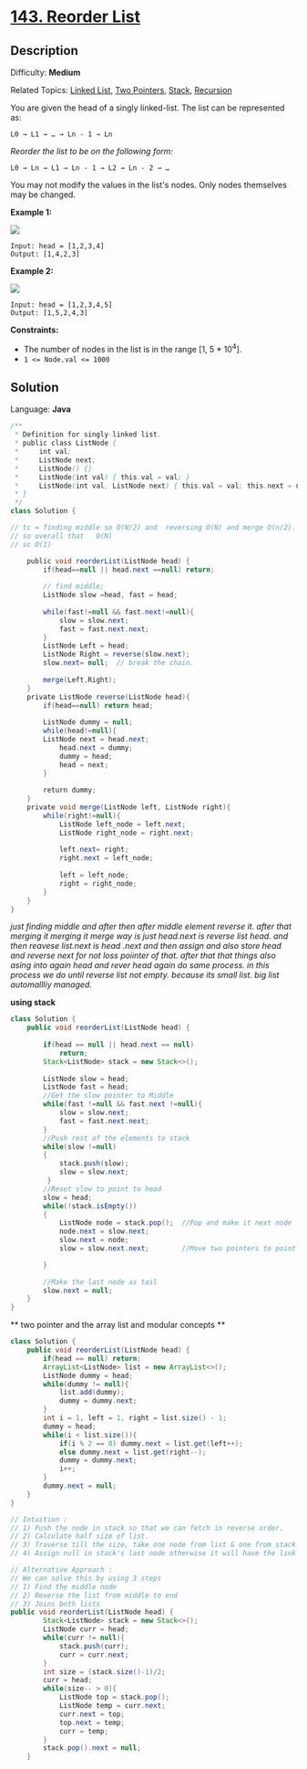 # [143\. Reorder List](https://leetcode.com/problems/reorder-list/)

## Description

Difficulty: **Medium**  

Related Topics: [Linked List](https://leetcode.com/tag/linked-list/), [Two Pointers](https://leetcode.com/tag/two-pointers/), [Stack](https://leetcode.com/tag/stack/), [Recursion](https://leetcode.com/tag/recursion/)


You are given the head of a singly linked-list. The list can be represented as:

```
L0 → L1 → … → Ln - 1 → Ln
```

_Reorder the list to be on the following form:_

```
L0 → Ln → L1 → Ln - 1 → L2 → Ln - 2 → …
```

You may not modify the values in the list's nodes. Only nodes themselves may be changed.

**Example 1:**

![](https://assets.leetcode.com/uploads/2021/03/04/reorder1linked-list.jpg)

```
Input: head = [1,2,3,4]
Output: [1,4,2,3]
```

**Example 2:**

![](https://assets.leetcode.com/uploads/2021/03/09/reorder2-linked-list.jpg)

```
Input: head = [1,2,3,4,5]
Output: [1,5,2,4,3]
```

**Constraints:**

*   The number of nodes in the list is in the range [1, 5 * 10<sup>4</sup>].
*   `1 <= Node.val <= 1000`


## Solution

Language: **Java**

```java
/**
 * Definition for singly-linked list.
 * public class ListNode {
 *     int val;
 *     ListNode next;
 *     ListNode() {}
 *     ListNode(int val) { this.val = val; }
 *     ListNode(int val, ListNode next) { this.val = val; this.next = next; }
 * }
 */
class Solution {

// tc = finding middle so O(N/2) and  reversing O(N) and merge O(n/2). l2 is half 
// so overall that   O(N)
// sc O(1)

    public void reorderList(ListNode head) {
        if(head==null || head.next ==null) return;
        
        // find middle;
        ListNode slow =head, fast = head;
    
        while(fast!=null && fast.next!=null){
            slow = slow.next;
            fast = fast.next.next;
        }
        ListNode Left = head;
        ListNode Right = reverse(slow.next);
        slow.next= null;  // break the chain.
        
        merge(Left,Right);
    }
    private ListNode reverse(ListNode head){
        if(head==null) return head;
        
        ListNode dummy = null;
        while(head!=null){
        ListNode next = head.next;
            head.next = dummy;
            dummy = head;
            head = next;
        }
        
        return dummy;
    }
    private void merge(ListNode left, ListNode right){
        while(right!=null){
            ListNode left_node = left.next;
            ListNode right_node = right.next;
            
            left.next= right;
            right.next = left_node;
            
            left = left_node;
            right = right_node;
        }
    }
}
```

*just finding middle and after then after middle element reverse it. after that merging it merging it merge way is just head.next is reverse list head. and then reavese list.next is head .next and then assign and also store head and reverse next for not loss poiinter of that. after that that things also asing into again head and rever head again do same process. in this process we do until reverse list not empty. because its small list. big list automallliy managed.*

**using stack**
```java
class Solution {
    public void reorderList(ListNode head) {
        
        if(head == null || head.next == null)
            return;
        Stack<ListNode> stack = new Stack<>();
        
        ListNode slow = head;
        ListNode fast = head;
        //Get the slow pointer to Middle
        while(fast !=null && fast.next !=null){
            slow = slow.next;
            fast = fast.next.next;
        }
        //Push rest of the elements to stack
        while(slow !=null)
        {
            stack.push(slow);
            slow = slow.next;
         }
        //Reset slow to point to head
        slow = head;
        while(!stack.isEmpty())
        {
            ListNode node = stack.pop();  //Pop and make it next node
            node.next = slow.next;
            slow.next = node;
            slow = slow.next.next;        //Move two pointers to point to next node where next pop is to be linked  

        }
        
        //Make the last node as tail
        slow.next = null;
    }
}
```

** two pointer and the array list and modular concepts **
```java
class Solution {
    public void reorderList(ListNode head) {
        if(head == null) return;
        ArrayList<ListNode> list = new ArrayList<>();
        ListNode dummy = head;
        while(dummy != null){
            list.add(dummy);
            dummy = dummy.next;
        } 
        int i = 1, left = 1, right = list.size() - 1;
        dummy = head;
        while(i < list.size()){
            if(i % 2 == 0) dummy.next = list.get(left++);
            else dummy.next = list.get(right--);
            dummy = dummy.next;
            i++;        
        }
        dummy.next = null;
    }
}

```


```java
// Intuition :
// 1) Push the node in stack so that we can fetch in reverse order.
// 2) Calculate half size of list.
// 3) Traverse till the size, take one node from list & one from stack
// 4) Assign null in stack's last node otherwise it will have the link to other nodes.

// Alternative Approach :
// We can solve this by using 3 steps
// 1) Find the middle node
// 2) Reverse the list from middle to end
// 3) Joins both lists
public void reorderList(ListNode head) {
        Stack<ListNode> stack = new Stack<>();
        ListNode curr = head;
        while(curr != null){
            stack.push(curr);
            curr = curr.next;
        }
        int size = (stack.size()-1)/2;
        curr = head;
        while(size-- > 0){
            ListNode top = stack.pop();
            ListNode temp = curr.next;
            curr.next = top;
            top.next = temp;
            curr = temp;
        }
        stack.pop().next = null;
    }

```